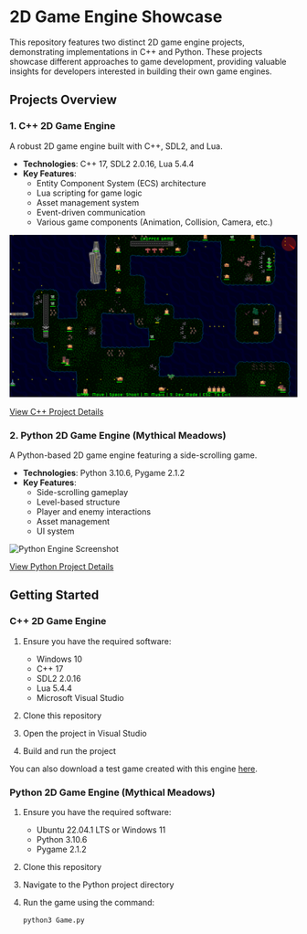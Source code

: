 # 2D Game Engine Showcase

This repository features two distinct 2D game engine projects, demonstrating implementations in C++ and Python. These projects showcase different approaches to game development, providing valuable insights for developers interested in building their own game engines.

## Projects Overview

### 1. C++ 2D Game Engine

A robust 2D game engine built with C++, SDL2, and Lua.

- **Technologies**: C++ 17, SDL2 2.0.16, Lua 5.4.4
- **Key Features**:
  - Entity Component System (ECS) architecture
  - Lua scripting for game logic
  - Asset management system
  - Event-driven communication
  - Various game components (Animation, Collision, Camera, etc.)

![C++ Engine Screenshot](https://github.com/Michael-Elrod-dev/2DGameEngine/blob/master/2dGameEngine/assets/images/C%2B%2BEngine.png)

[View C++ Project Details](#c-2d-game-engine-details)

### 2. Python 2D Game Engine (Mythical Meadows)

A Python-based 2D game engine featuring a side-scrolling game.

- **Technologies**: Python 3.10.6, Pygame 2.1.2
- **Key Features**:
  - Side-scrolling gameplay
  - Level-based structure
  - Player and enemy interactions
  - Asset management
  - UI system

![Python Engine Screenshot](https://github.com/Michael-Elrod-dev/Zombie-Lab/blob/main/Images/InGame.png)

[View Python Project Details](#python-2d-game-engine-details)

## Getting Started

### C++ 2D Game Engine

1. Ensure you have the required software:
   - Windows 10
   - C++ 17
   - SDL2 2.0.16
   - Lua 5.4.4
   - Microsoft Visual Studio

2. Clone this repository
3. Open the project in Visual Studio
4. Build and run the project

You can also download a test game created with this engine [here](https://drive.google.com/file/d/1Zar7DEuZkpvbqdR2kgMW2XQU7Cn3uRYz/view?usp=sharing).

### Python 2D Game Engine (Mythical Meadows)

1. Ensure you have the required software:
   - Ubuntu 22.04.1 LTS or Windows 11
   - Python 3.10.6
   - Pygame 2.1.2

2. Clone this repository
3. Navigate to the Python project directory
4. Run the game using the command:
   ```
   python3 Game.py
   ```
